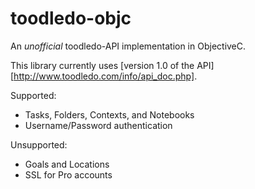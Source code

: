 toodledo-objc
=============

An _unofficial_ toodledo-API implementation in ObjectiveC.

This library currently uses [version 1.0 of the API][http://www.toodledo.com/info/api_doc.php].

Supported:
 * Tasks, Folders, Contexts, and Notebooks
 * Username/Password authentication

Unsupported:
 * Goals and Locations
 * SSL for Pro accounts
